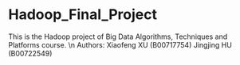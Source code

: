 # Hadoop_Final_Project

This is the Hadoop project of Big Data Algorithms, Techniques and Platforms course.
\n
Authors:
Xiaofeng XU (B00717754)
Jingjing HU (B00722549)
